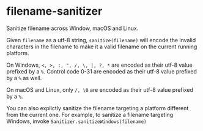 # filename-sanitizer

Sanitize filename across Window, macOS and Linux.

Given `filename` as a utf-8 string, `sanitize(filename)` will encode the invalid characters in the filename to make it a valid filename on the current running platform.

On Windows, `<, >, :, ", /, \, |, ?, *` are encoded as their utf-8 value prefixed by a `%`. Control code 0-31 are encoded as their utf-8 value prefixed by a `%` as well.

On macOS and Linux, only `/, \0` are encoded as their utf-8 value prefixed by a `%`.

You can also explictly sanitize the filename targeting a platform different from the current one. For example, to sanitize a filename targeting Windows, invoke `Sanitizer.sanitizeWindows(filename)`